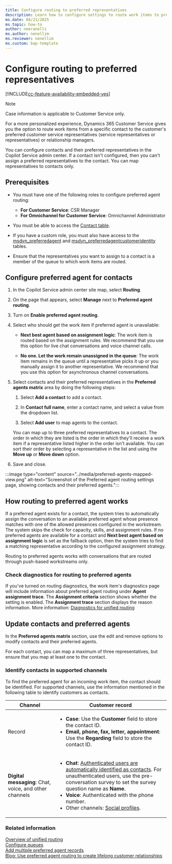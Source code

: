 ```yaml
---
title: Configure routing to preferred representatives
description: Learn how to configure settings to route work items to preferred representatives in Customer Service.
ms.date: 04/21/2025
ms.topic: how-to
author: neeranelli
ms.author: nenellim
ms.reviewer: nenellim
ms.custom: bap-template
---
```


# Configure routing to preferred representatives

[!INCLUDE[cc-feature-availability-embedded-yes](../../includes/cc-feature-availability-embedded-yes.md)]

> [!NOTE]
> Case information is applicable to Customer Service only.

For a more personalized experience, Dynamics 365 Customer Service gives you the option to route work items from a specific contact to the customer's preferred customer service representatives (service representatives or representatives) or relationship managers.

You can configure contacts and their preferred representatives in the Copilot Service admin center. If a contact isn't configured, then you can't assign a preferred representatives to the contact. You can map representatives to contacts only.

## Prerequisites

- You must have one of the following roles to configure preferred agent routing:
  - **For Customer Service**: CSR Manager
  - **For Omnichannel for Customer Service**: Omnichannel Administrator

- You must be able to access the [Contact table](../../developer/reference/entities/contact.md).
- If you have a custom role, you must also have access to the [msdyn_preferredagent](../../developer/reference/entities/msdyn_preferredagent.md) and [msdyn_preferredagentcustomeridentity](../../developer/reference/entities/msdyn_preferredagentcustomeridentity.md) tables.
- Ensure that the representatives you want to assign to a contact is a member of the queue to which work items are routed.

## Configure preferred agent for contacts

1. In the Copilot Service admin center site map, select **Routing**.

1. On the page that appears, select **Manage** next to **Preferred agent routing**.

1. Turn on **Enable preferred agent routing**.

1. Select who should get the work item if preferred agent is unavailable:

   - **Next best agent based on assignment logic**: The work item is routed based on the assignment rules. We recommend that you use this option for live chat conversations and voice channel calls.

   - **No one. Let the work remain unassigned in the queue**: The work item remains in the queue until a representative picks it up or you manually assign it to another representative. We recommend that you use this option for asynchronous channel conversations.

1. Select contacts and their preferred representatives in the **Preferred agents matrix** area by doing the following steps:

      1. Select **Add a contact** to add a contact.

      1. In **Contact full name**, enter a contact name, and select a value from the dropdown list.

      1. Select **Add user** to map agents to the contact.

   You can map up to three preferred representatives to a contact. The order in which they are listed is the order in which they'll receive a work item if a representative listed higher in the order isn't available. You can sort their order by selecting a representative in the list and using the **Move up** or **Move down** option.

1. Save and close.

  :::image type="content" source="../media/preferred-agents-mapped-view.png" alt-text="Screenshot of the Preferred agent routing settings page, showing contacts and their preferred agents.":::

## How routing to preferred agent works

If a preferred agent exists for a contact, the system tries to automatically assign the conversation to an available preferred agent whose presence matches with one of the allowed presences configured in the workstream. The system skips the check for capacity, skills, and assignment rules. If no preferred agents are available for a contact and **Next best agent based on assignment logic** is set as the fallback option, then the system tries to find a matching representative according to the configured assignment strategy.

Routing to preferred agents works with conversations that are routed through push-based workstreams only.

### Check diagnostics for routing to preferred agents

If you've turned on routing diagnostics, the work item's diagnostics page will include information about preferred agent routing under **Agent assignment trace**. The **Assignment criteria** section shows whether the setting is enabled. The **Assignment trace** section displays the reason information. More information: [Diagnostics for unified routing](unified-routing-diagnostics.md)

## Update contacts and preferred agents

In the **Preferred agents matrix** section, use the edit and remove options to modify contacts and their preferred agents.

For each contact, you can map a maximum of three representatives, but ensure that you map at least one to the contact.

### Identify contacts in supported channels

To find the preferred agent for an incoming work item, the contact should be identified. For supported channels, use the information mentioned in the following table to identify customers as contacts.

|Channel|Customer record|
|-------|---------------|
|Record |<ul><li>**Case**: Use the **Customer** field to store the contact ID.</li><li>**Email, phone, fax, letter, appointment**: Use the **Regarding** field to store the contact ID. </li></ul>|
|**Digital messaging**: Chat, voice, and other channels|<ul><li> **Chat**: [Authenticated users are automatically identified as contacts](record-identification-rule.md). For unauthenticated users, use the pre-conversation survey to set the survey question name as **Name**.</li><li>**Voice**: Authenticated with the phone number.</li><li>Other channels: [Social profiles](../use/supported-channels-social-profiles.md). </li></ul> |


### Related information

[Overview of unified routing](overview-unified-routing.md)  
[Configure queues](queues-omnichannel.md)  
[Add multiple preferred agent records](../develop/add-multiple-preferred-agent-records.md)  
[Blog: Use preferred agent routing to create lifelong customer relationships](https://cloudblogs.microsoft.com/dynamics365/it/2022/09/06/use-preferred-agent-routing-to-create-lifelong-customer-relationships/)
